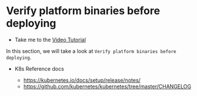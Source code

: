 # Verify platform binaries before deploying

  - Take me to the [Video Tutorial](https://kodekloud.com/topic/verify-platform-binaries-before-deploying/)

In this section, we will take a look at `Verify platform binaries before deploying`.

- K8s Reference docs

    - https://kubernetes.io/docs/setup/release/notes/
    - https://github.com/kubernetes/kubernetes/tree/master/CHANGELOG
